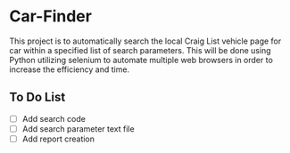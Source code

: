 # Car-Finder

This project is to automatically search the local Craig List vehicle page for car within a specified list of search parameters. This will be done using Python utilizing selenium to automate multiple web browsers in order to increase the efficiency and time.

## To Do List ##
- [ ] Add search code
- [ ] Add search parameter text file
- [ ] Add report creation
